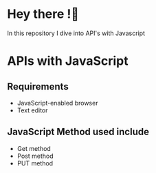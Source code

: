 # Hey there !👋

In this repository I dive into API's with Javascript

# APIs with JavaScript
## Requirements
* JavaScript-enabled browser
* Text editor

## JavaScript Method used include
* Get method
* Post method
* PUT method
